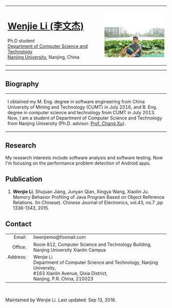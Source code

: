 ﻿<div id="wrapper">
    <div id="page">
        <div id="logo">
            <table>
    <tr>
      <td>
        <h1><a href="#">Wenjie Li (李文杰)</a></h1>
          <p></p>
        <p>Ph.D student<br />
        <a href="http://cs.nju.edu.cn/">Department of Computer Science and Technology</a> 
        <br /> <a href="http://www.nju.edu.cn/">Nanjing University</a>, Nanjing, China
        </p>
      </td> 
      <td>
      </td>
      <td>
        <img src="liwenjie.jpg" width="245"/>
      </td>
    </tr>
  </table>
        </div>
        <hr />
        <!-- end #logo -->
        <div id="content">
            <div class="post">
                <h2 class="title"><a name="Biography">Biography</a></h2>
                <div class="entry">
                    <table>
                        <tr>
                            <td valign="top">
                                <p>
                                    I obtained my M. Eng. degree in software engineering  from China University of Mining and Technology (CUMT) in July 2016,  and B. Eng. degree in computer science and technology from CUMT in July 2013.
                                    <br />
                                    Now, I am a student of Department of Computer Science and Technology from Nanjing University (Ph.D. advisor: <a href="http://cs.nju.edu.cn/changxu/" target="_blank">Prof. Chang Xu</a>).
                                </p>
                            </td>                               
                        </tr>
                    </table>
                </div>
            </div>
            <div class="post">
                <h2 class="title"><a name="Research">Research</a></h2>
                <div class="entry">
                    <p>My research interests include software analysis and software testing. Now I'm focusing on the performance problem detection of Android apps. </p>
                </div>
            </div>
            <div class="post">
                <h2 class="title"><a name="Publication">Publication</a></h2>
                <div class="entry">
                    <ol type=1>
          <li><p><b>Wenjie Li</b>, Shujuan Jiang, Junyan Qian, Xingya Wang, Xiaolin Ju. Memory Behavior Profiling of Java Program Based on Object Reference Relations. (In Chinese). Chinese Journal of Electronics, vol.43, no.7 ,pp 1336-1343,  2015.</p>
          </ol>
                </div>
            </div>
            <div class="post">
                <h2 class="title"><a name="Contact">Contact</a></h2>
                <div class="entry">
                    <table>
                        <tr>
                            <td align="right">Email: </td>
                            <td style="padding-left: 15px">
                                liwenjiemo@foxmail.com
                            </td>
                        </tr>
                        <tr>
                            <td align="right">Office:</td>
                            <td style="padding-left: 15px">Room 812, Computer Science and Technology Building, Nanjing University Xianlin Campus</td>
                        </tr>
                        <tr>
                            <td valign="top" align="right">Address:</td>
                            <td style="padding-left: 15px">
                                Wenjie Li<br />
                                Department of Computer Science and Technology, Nanjing University,
                                <br />
                                #163 Xianlin Avenue, Qixia District,
                                <br />
                                Nanjing, P.R. China, 210023
                            </td>
                        </tr>
                    </table>
                </div>
            </div>
            <!-- end #content -->
            <div style="clear: both;">&nbsp;</div>
        </div>
    </div>
    <!-- end #page -->
</div>
<div id="footer-bgcontent">
    <div id="footer">
        <p>Maintained by Wenjie Li. Last updated: Sep 13, 2016.</p>
    </div>

</div>
<!-- end #footer -->
